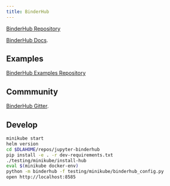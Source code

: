 ```yaml
---
title: BinderHub
---
```


[BinderHub Repository](https://github.com/jupyterhub/binderhub)

[BinderHub Docs](https://binderhub.readthedocs.io).

## Examples

[BinderHub Examples Repository](https://github.com/binder-examples)

## Commmunity

[BinderHub Gitter](https://gitter.im/jupyterhub/binder).

## Develop

```bash
minikube start
helm version
cd $DLAHOME/repos/jupyter-binderhub
pip install -e . -r dev-requirements.txt
./testing/minikube/install-hub
eval $(minikube docker-env)
python -m binderhub -f testing/minikube/binderhub_config.py
open http://localhost:8585
```
